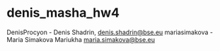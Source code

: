 # denis_masha_hw4

DenisProcyon - Denis Shadrin, denis.shadrin@bse.eu
mariasimakova - Maria Simakova Mariukha maria.simakova@bse.eu
